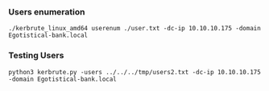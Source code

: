 
### Users enumeration

```
./kerbrute_linux_amd64 userenum ./user.txt -dc-ip 10.10.10.175 -domain Egotistical-bank.local
```

### Testing Users 

```
python3 kerbrute.py -users ../../../tmp/users2.txt -dc-ip 10.10.10.175 -domain Egotistical-bank.local
```



